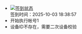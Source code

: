 - [![签到状态](https://github.com/p7wm/Cloud189-Actions/actions/workflows/main.yml/badge.svg?branch=main)](https://github.com/p7wm/Cloud189-Actions/actions/workflows/main.yml) <br> 签到时间：2025-10-03 18:38:57
- 开始执行帐号1
- 设备ID不存在，需要二次设备校验
